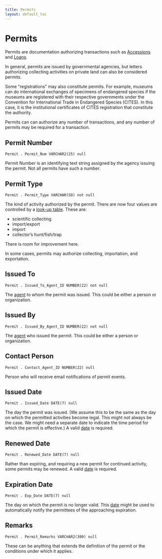 ```yaml
---
title: Permits
layout: default_toc
---
```


# Permits

Permits are documentation authorizing transactions such as [Accessions](/documentation/accession) and [Loans](/documentation/loans).

In general, permits are issued by governmental agencies, but letters
authorizing collecting activities on private land can also be considered permits.

Some "registrations" may also constitute permits. For example, museums can do international exchanges of specimens of
endangered species if the museums are registered with their respective governments under the Convention for International Trade in Endangered Species (CITES). In this case, it is the institutional certificates of CITES registration that constitute the authority.

Permits can can authorize any number of transactions, and any number of permits may be required for a transaction.

## Permit Number

`Permit . Permit_Num VARCHAR2(25) null`

Permit Number is an identifying text string assigned by the agency issuing the
permit. Not all permits have such a number.

## Permit Type

`Permit . Permit_Type VARCHAR(50) not null`

The kind of activity authorized by the permit. There are now four values are controlled by a [look-up table](http://arctos.database.museum/info/ctDocumentation.cfm?table=CTPERMIT_TYPE). These are:

-   scientific collecting
-   import/export
-   import
-   collector’s hunt/fish/trap

There is room for improvement here.

In some cases, permits may authorize collecting, importation, and exportation.

## Issued To

`Permit . Issued_To_Agent_ID NUMBER(22) not null`

The [agent](/documentation/agent) to whom the permit was issued. This could be either a person or organization.

## Issued By

`Permit . Issued_By_Agent_ID NUMBER(22) not null`

The [agent](/documentation/agent) who issued the permit. This could be either a person or organization.

## Contact Person

`Permit . Contact_Agent_ID NUMBER(22) null`

Person who will receive email notifications of permit events.

## Issued Date

`Permit . Issued_Date DATE(7) null`

The day the permit was issued. (We assume this to be the same as the day on which the permitted activities become legal. This might not always be the case. We might need a separate date to indicate the time period for which the permit is effective.) A valid [date](/documentation/dates) is required.

## Renewed Date

`Permit . Renewed_Date DATE(7) null`

Rather than expiring, and requiring a new permit for continued activity, some permits may be renewed. A valid [date](/documentation/dates) is required.

## Expiration Date

`Permit . Exp_Date DATE(7) null`

The day on which the permit is no longer valid. This [date](/documentation/dates) might be used to automatically notify the permittees of the approaching expiration.

## Remarks

`Permit . Permit_Remarks VARCHAR2(300) null`

These can be anything that extends the definition of the permit or the conditions under which it applies.
